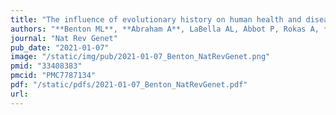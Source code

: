 ```yaml
---
title: "The influence of evolutionary history on human health and disease"
authors: "**Benton ML**, **Abraham A**, LaBella AL, Abbot P, Rokas A, **Capra JA.&#42;**"
journal: "Nat Rev Genet"
pub_date: "2021-01-07"
image: "/static/img/pub/2021-01-07_Benton_NatRevGenet.png"
pmid: "33408383"
pmcid: "PMC7787134"
pdf: "/static/pdfs/2021-01-07_Benton_NatRevGenet.pdf"
url: 
---
```

